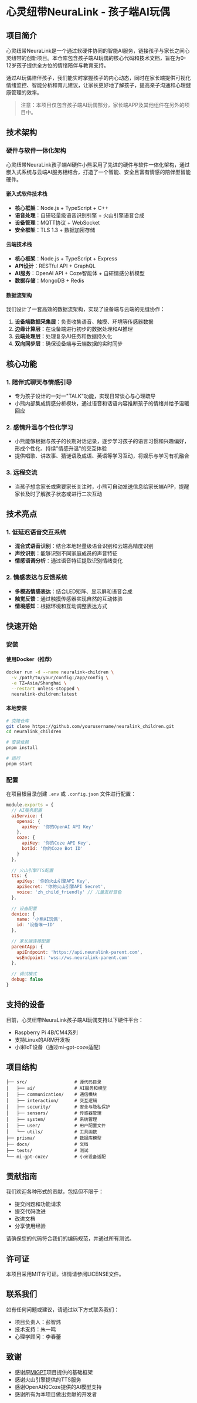 # 心灵纽带NeuraLink - 孩子端AI玩偶

## 项目简介

心灵纽带NeuraLink是一个通过软硬件协同的智能AI服务，链接孩子与家长之间心灵纽带的创新项目。本仓库包含孩子端AI玩偶的核心代码和技术文档，旨在为0-12岁孩子提供全方位的情绪陪伴与教育支持。

通过AI玩偶陪伴孩子，我们能实时掌握孩子的内心动态，同时在家长端提供可视化情绪监控、智能分析和育儿建议，让家长更好地了解孩子，提高亲子沟通和心理健康管理的效率。

> 注意：本项目仅包含孩子端AI玩偶部分，家长端APP及其他组件在另外的项目中。

## 技术架构

### 硬件与软件一体化架构

心灵纽带NeuraLink孩子端AI硬件小熊采用了先进的硬件与软件一体化架构，通过嵌入式系统与云端AI服务相结合，打造了一个智能、安全且富有情感的陪伴型智能硬件。



#### 嵌入式软件技术栈


- **核心框架**：Node.js + TypeScript + C++
- **语音处理**：自研轻量级语音识别引擎 + 火山引擎语音合成
- **设备管理**：MQTT协议 + WebSocket
- **安全框架**：TLS 1.3 + 数据加密存储


#### 云端技术栈

- **核心框架**：Node.js + TypeScript + Express
- **API设计**：RESTful API + GraphQL
- **AI服务**：OpenAI API + Coze智能体 + 自研情感分析模型
- **数据存储**：MongoDB + Redis


#### 数据流架构

我们设计了一套高效的数据流架构，实现了设备端与云端的无缝协作：

1. **设备端数据采集层**：负责收集语音、触摸、环境等传感器数据
2. **边缘计算层**：在设备端进行初步的数据处理和AI推理
3. **云端处理层**：处理复杂AI任务和数据持久化
4. **双向同步层**：确保设备端与云端数据的实时同步

## 核心功能

### 1. 陪伴式聊天与情感引导

- 专为孩子设计的一对一"TALK"功能，实现日常谈心与心理疏导
- 小熊内部集成情感分析模块，通过语音和话语内容推断孩子的情绪并给予温暖回应

### 2. 感情升温与个性化学习

- 小熊能够根据与孩子的长期对话记录，逐步学习孩子的语言习惯和兴趣偏好，形成个性化、持续"情感升温"的交互体验
- 提供唱歌、讲故事、猜谜语及成语、英语等学习互动，将娱乐与学习有机融合

### 3. 远程交流

- 当孩子想念家长或需要家长关注时，小熊可自动发送信息给家长端APP，提醒家长及时了解孩子状态或进行二次互动

## 技术亮点

### 1. 低延迟语音交互系统

- **混合式语音识别**：结合本地轻量级语音识别和云端高精度识别
- **声纹识别**：能够识别不同家庭成员的声音特征
- **情感语调分析**：通过语音特征提取识别情绪变化

### 2. 情感表达与反馈系统

- **多模态情感表达**：结合LED矩阵、显示屏和语音合成
- **触觉反馈**：通过触摸传感器实现自然的互动体验
- **情境感知**：根据环境和互动调整表达方式



## 快速开始

### 安装

#### 使用Docker（推荐）

```bash
docker run -d --name neuralink-children \
  -v /path/to/your/config:/app/config \
  -e TZ=Asia/Shanghai \
  --restart unless-stopped \
  neuralink-children:latest
```

#### 本地安装

```bash
# 克隆仓库
git clone https://github.com/yourusername/neuralink_children.git
cd neuralink_children

# 安装依赖
pnpm install

# 运行
pnpm start
```

### 配置

在项目根目录创建 `.env` 或 `.config.json` 文件进行配置：

```javascript
module.exports = {
  // AI服务配置
  aiService: {
    openai: {
      apiKey: '你的OpenAI API Key'
    },
    coze: {
      apiKey: '你的Coze API Key',
      botId: '你的Coze Bot ID'
    }
  },
  
  // 火山引擎TTS配置
  tts: {
    apiKey: '你的火山引擎API Key',
    apiSecret: '你的火山引擎API Secret',
    voice: 'zh_child_friendly' // 儿童友好音色
  },
  
  // 设备配置
  device: {
    name: '小熊AI玩偶',
    id: '设备唯一ID'
  },
  
  // 家长端连接配置
  parentApp: {
    apiEndpoint: 'https://api.neuralink-parent.com',
    wsEndpoint: 'wss://ws.neuralink-parent.com'
  },
  
  // 调试模式
  debug: false
}
```

## 支持的设备

目前，心灵纽带NeuraLink孩子端AI玩偶支持以下硬件平台：

- Raspberry Pi 4B/CM4系列
- 支持Linux的ARM开发板
- 小米IoT设备（通过mi-gpt-coze适配）

## 项目结构

```
├── src/                  # 源代码目录
│   ├── ai/               # AI服务和模型
│   ├── communication/    # 通信模块
│   ├── interaction/      # 交互逻辑
│   ├── security/         # 安全与隐私保护
│   ├── sensors/          # 传感器管理
│   ├── system/           # 系统管理
│   ├── user/             # 用户配置文件
│   └── utils/            # 工具函数
├── prisma/               # 数据库模型
├── docs/                 # 文档
├── tests/                # 测试
└── mi-gpt-coze/          # 小米设备适配
```

## 贡献指南

我们欢迎各种形式的贡献，包括但不限于：

- 提交问题和功能请求
- 提交代码改进
- 改进文档
- 分享使用经验

请确保您的代码符合我们的编码规范，并通过所有测试。

## 许可证

本项目采用MIT许可证。详情请参阅LICENSE文件。

## 联系我们

如有任何问题或建议，请通过以下方式联系我们：

- 项目负责人：彭智炜
- 技术支持：朱一鸣
- 心理学顾问：李春蕾

## 致谢

- 感谢原[MiGPT](https://github.com/idootop/mi-gpt)项目提供的基础框架
- 感谢火山引擎提供的TTS服务
- 感谢OpenAI和Coze提供的AI模型支持
- 感谢所有为本项目做出贡献的开发者

